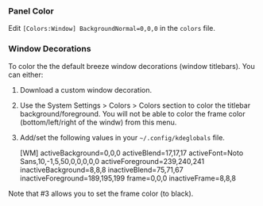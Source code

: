 ### Panel Color

Edit `[Colors:Window] BackgroundNormal=0,0,0` in the `colors` file.

### Window Decorations

To color the the default breeze window decorations (window titlebars). You can either:

1. Download a custom window decoration.
2. Use the System Settings > Colors > Colors section to color the titlebar background/foreground. You will not be able to color the frame color (bottom/left/right of the windw) from this menu.
3. Add/set the following values in your `~/.config/kdeglobals` file.

	[WM]
	activeBackground=0,0,0
	activeBlend=17,17,17
	activeFont=Noto Sans,10,-1,5,50,0,0,0,0,0
	activeForeground=239,240,241
	inactiveBackground=8,8,8
	inactiveBlend=75,71,67
	inactiveForeground=189,195,199
	frame=0,0,0
	inactiveFrame=8,8,8


Note that #3 allows you to set the frame color (to black).
